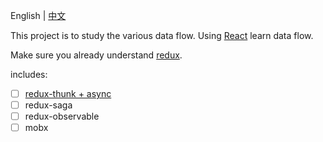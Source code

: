 English | [中文](./README-zh.md)

This project is to study the various data flow. Using [React](https://facebook.github.io/react/) learn data flow.

Make sure you already understand [redux](https://github.com/reactjs/redux).

includes:

* [ ] [redux-thunk + async](./1_redux-thunk)
* [ ] redux-saga
* [ ] redux-observable
* [ ] mobx
